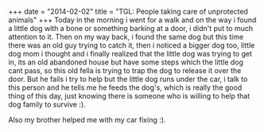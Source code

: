 +++
date = "2014-02-02"
title = "TGL: People taking care of unprotected animals"
+++
Today in the morning i went for a walk and on the way i found a little dog with a bone or something barking at a door, i didn't put to much attention to it. Then on my way back, i found the same dog but this time there was an old guy trying to catch it, then i noticed a bigger dog too, little dog mom i thought and i finally realized that the little dog was trying to get in, its an old abandoned house but have some steps which the little dog cant pass, so this old fella is trying to trap the dog to release it over the door. But he fails i try to help but the little dog runs under the car, i talk to this person and he tells me he feeds the dog's, which is really the good thing of this day, just knowing there is someone who is willing to help that dog family to survive :).  Also my brother helped me with my car fixing :).


